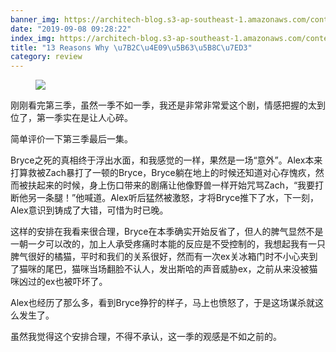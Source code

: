 ```yaml
---
banner_img: https://architech-blog.s3-ap-southeast-1.amazonaws.com/content/images/2019/09/918KkftCUFL-1.jpg
date: "2019-09-08 09:28:22"
index_img: https://architech-blog.s3-ap-southeast-1.amazonaws.com/content/images/2019/09/918KkftCUFL-1.jpg
title: "13 Reasons Why \u7B2C\u4E09\u5B63\u5B8C\u7ED3"
category: review
---
```


<!--kg-card-begin: image--><figure class="kg-card kg-image-card"><img src="https://architech-blog.s3-ap-southeast-1.amazonaws.com/content/images/2019/09/918KkftCUFL.jpg" class="kg-image"></figure><!--kg-card-end: image--><!--kg-card-begin: markdown--><p>刚刚看完第三季，虽然一季不如一季，我还是非常非常爱这个剧，情感把握的太到位了，第一季实在是让人心碎。</p>
<p>简单评价一下第三季最后一集。</p>
<p>Bryce之死的真相终于浮出水面，和我感觉的一样，果然是一场“意外”。Alex本来打算救被Zach暴打了一顿的Bryce，Bryce躺在地上的时候还知道对心存愧疚，然而被扶起来的时候，身上伤口带来的剧痛让他像野兽一样开始咒骂Zach，“我要打断他另一条腿！”他喊道。Alex听后猛然被激怒，才将Bryce推下了水，下一刻，Alex意识到铸成了大错，可惜为时已晚。</p>
<p>这样的安排在我看来很合理，Bryce在本季确实开始反省了，但人的脾气显然不是一朝一夕可以改的，加上人承受疼痛时本能的反应是不受控制的，我想起我有一只脾气很好的橘猫，平时和我们的关系很好，然而有一次ex关冰箱门时不小心夹到了猫咪的尾巴，猫咪当场翻脸不认人，发出斯哈的声音威胁ex，之前从来没被猫咪凶过的ex也被吓坏了。</p>
<p>Alex也经历了那么多，看到Bryce狰狞的样子，马上也愤怒了，于是这场谋杀就这么发生了。</p>
<p>虽然我觉得这个安排合理，不得不承认，这一季的观感是不如之前的。</p>
<!--kg-card-end: markdown-->
